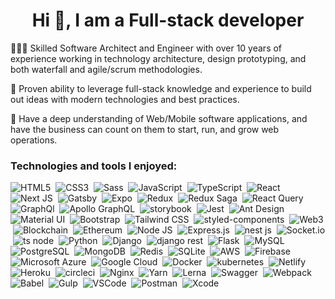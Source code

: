 <h1 align="center">Hi 👋, I am a Full-stack developer</h1>


👨🏼‍💻 Skilled Software Architect and Engineer with over 10 years of experience working in technology architecture, design prototyping, and both waterfall and agile/scrum methodologies.

🎯 Proven ability to leverage full-stack knowledge and experience to build out ideas with modern technologies and best practices. 

🚀 Have a deep understanding of Web/Mobile software applications, and have the business can count on them to start, run, and grow web operations.

<h3 align="left">Technologies and tools I enjoyed:</h3>
<p align="left"> 

![HTML5](https://img.shields.io/badge/HTML5-E34F26?style=for-the-badge&logo=html5&logoColor=white)
&nbsp;![CSS3](https://img.shields.io/badge/CSS3-1572B6?style=for-the-badge&logo=css3&logoColor=white)
&nbsp;![Sass](https://img.shields.io/badge/Sass-CC6699?style=for-the-badge&logo=sass&logoColor=white)
&nbsp;![JavaScript](https://img.shields.io/badge/JavaScript-F7DF1E?style=for-the-badge&logo=javascript&logoColor=black)
&nbsp;![TypeScript](https://img.shields.io/badge/TypeScript-007ACC?style=for-the-badge&logo=typescript&logoColor=white)
&nbsp;![React](https://img.shields.io/badge/React-20232A?style=for-the-badge&logo=react&logoColor=61DAFB)
&nbsp;![Next JS](https://img.shields.io/badge/next.js-000000?style=for-the-badge&logo=nextdotjs&logoColor=white)
&nbsp;![Gatsby](https://img.shields.io/badge/Gatsby-663399?style=for-the-badge&logo=gatsby&logoColor=white)
&nbsp;![Expo](https://img.shields.io/badge/Expo-1B1F23?style=for-the-badge&logo=expo&logoColor=white)
&nbsp;![Redux](https://img.shields.io/badge/Redux-593D88?style=for-the-badge&logo=redux&logoColor=white)
&nbsp;![Redux Saga](https://img.shields.io/badge/Redux%20saga-86D46B?style=for-the-badge&logo=redux%20saga&logoColor=999999)
&nbsp;![React Query](https://img.shields.io/badge/React_Query-FF4154?style=for-the-badge&logo=React_Query&logoColor=white)
&nbsp;![GraphQl](https://img.shields.io/badge/GraphQl-E10098?style=for-the-badge&logo=graphql&logoColor=white)
&nbsp;![Apollo GraphQL](https://img.shields.io/badge/Apollo%20GraphQL-311C87?&style=for-the-badge&logo=Apollo%20GraphQL&logoColor=white)
&nbsp;![storybook](https://img.shields.io/badge/storybook-FF4785?style=for-the-badge&logo=storybook&logoColor=white)
&nbsp;![Jest](https://img.shields.io/badge/Jest-C21325?style=for-the-badge&logo=jest&logoColor=white)
&nbsp;![Ant Design](https://img.shields.io/badge/Ant%20Design-1890FF?style=for-the-badge&logo=antdesign&logoColor=white)
&nbsp;![Material UI](https://img.shields.io/badge/Material%20UI-007FFF?style=for-the-badge&logo=mui&logoColor=white)
&nbsp;![Bootstrap](https://img.shields.io/badge/Bootstrap-563D7C?style=for-the-badge&logo=bootstrap&logoColor=white)
&nbsp;![Tailwind CSS](https://img.shields.io/badge/Tailwind_CSS-38B2AC?style=for-the-badge&logo=tailwind-css&logoColor=white)
&nbsp;![styled-components](https://img.shields.io/badge/styled--components-DB7093?style=for-the-badge&logo=styled-components&logoColor=white)
&nbsp;![Web3](https://img.shields.io/badge/web3.js-F16822?style=for-the-badge&logo=web3.js&logoColor=white)
&nbsp;![Blockchain](https://img.shields.io/badge/Blockchain.com-121D33?logo=blockchaindotcom&logoColor=fff&style=for-the-badge)
&nbsp;![Ethereum](https://img.shields.io/badge/Ethereum-3C3C3D?style=for-the-badge&logo=Ethereum&logoColor=white)
&nbsp;![Node JS](https://img.shields.io/badge/Node.js-339933?style=for-the-badge&logo=nodedotjs&logoColor=white)
&nbsp;![Express.js](https://img.shields.io/badge/Express.js-000000?style=for-the-badge&logo=express&logoColor=white)
&nbsp;![nest js](https://img.shields.io/badge/nestjs-E0234E?style=for-the-badge&logo=nestjs&logoColor=white)
&nbsp;![Socket.io](https://img.shields.io/badge/Socket.io-010101?&style=for-the-badge&logo=Socket.io&logoColor=white)
&nbsp;![ts node](https://img.shields.io/badge/ts--node-3178C6?style=for-the-badge&logo=ts-node&logoColor=white) 
&nbsp;![Python](https://img.shields.io/badge/Python-FFD43B?style=for-the-badge&logo=python&logoColor=blue)
&nbsp;![Django](https://img.shields.io/badge/Django-092E20?style=for-the-badge&logo=django&logoColor=green)
&nbsp;![django rest](https://img.shields.io/badge/django%20rest-ff1709?style=for-the-badge&logo=django&logoColor=white)
&nbsp;![Flask](https://img.shields.io/badge/Flask-000000?style=for-the-badge&logo=flask&logoColor=white)
&nbsp;![MySQL](https://img.shields.io/badge/MySQL-00000F?style=for-the-badge&logo=mysql&logoColor=white)
&nbsp;![PostgreSQL](https://img.shields.io/badge/PostgreSQL-316192?style=for-the-badge&logo=postgresql&logoColor=white)
&nbsp;![MongoDB](https://img.shields.io/badge/MongoDB-4EA94B?style=for-the-badge&logo=mongodb&logoColor=white)
&nbsp;![Redis](https://img.shields.io/badge/redis-%23DD0031.svg?&style=for-the-badge&logo=redis&logoColor=white)
&nbsp;![SQLite](https://img.shields.io/badge/SQLite-07405E?style=for-the-badge&logo=sqlite&logoColor=white)
&nbsp;![AWS](https://img.shields.io/badge/AWS-%23FF9900.svg?style=for-the-badge&logo=amazon-aws&logoColor=white)
&nbsp;![Firebase](https://img.shields.io/badge/Firebase-039BE5?style=for-the-badge&logo=Firebase&logoColor=white)
&nbsp;![Microsoft Azure](https://img.shields.io/badge/microsoft%20azure-0089D6?style=for-the-badge&logo=microsoft-azure&logoColor=white)
&nbsp;![Google Cloud](https://img.shields.io/badge/Google_Cloud-4285F4?style=for-the-badge&logo=google-cloud&logoColor=white)
&nbsp;![Docker](https://img.shields.io/badge/Docker-2CA5E0?style=for-the-badge&logo=docker&logoColor=white)
&nbsp;![kubernetes](https://img.shields.io/badge/kubernetes-326ce5.svg?&style=for-the-badge&logo=kubernetes&logoColor=white)
&nbsp;![Netlify](https://img.shields.io/badge/Netlify-00C7B7?style=for-the-badge&logo=netlify&logoColor=white)
&nbsp;![Heroku](https://img.shields.io/badge/Heroku-430098?style=for-the-badge&logo=heroku&logoColor=white)
&nbsp;![circleci](https://img.shields.io/badge/circleci-343434?style=for-the-badge&logo=circleci&logoColor=white)
&nbsp;![Nginx](https://img.shields.io/badge/Nginx-009639?style=for-the-badge&logo=nginx&logoColor=white)
&nbsp;![Yarn](https://img.shields.io/badge/Yarn-2C8EBB?style=for-the-badge&logo=yarn&logoColor=white)
&nbsp;![Lerna](https://img.shields.io/badge/Lerna-3E3E3E?style=for-the-badge&logo=lerna&logoColor=white)
&nbsp;![Swagger](https://img.shields.io/badge/Swagger-85EA2D?style=for-the-badge&logo=Swagger&logoColor=white)
&nbsp;![Webpack](https://img.shields.io/badge/Webpack-8DD6F9?style=for-the-badge&logo=Webpack&logoColor=white)
&nbsp;![Babel](https://img.shields.io/badge/Babel-F9DC3E?style=for-the-badge&logo=babel&logoColor=white)
&nbsp;![Gulp](https://img.shields.io/badge/Gulp-CF4647?style=for-the-badge&logo=gulp&logoColor=white)
&nbsp;![VSCode](https://img.shields.io/badge/Visual_Studio_Code-0078D4?style=for-the-badge&logo=visual%20studio%20code&logoColor=white)
&nbsp;![Postman](https://img.shields.io/badge/Postman-FF6C37?style=for-the-badge&logo=Postman&logoColor=white)
&nbsp;![Xcode](https://img.shields.io/badge/Xcode-007ACC?style=for-the-badge&logo=Xcode&logoColor=white)
</p>

